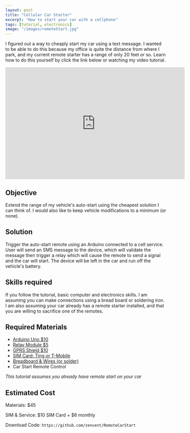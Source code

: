 ```yaml
---
layout: post
title: "Cellular Car Starter"
excerpt: "How to start your car with a cellphone"
tags: [tutorial, electronics]
image: "/images/remoteStart.jpg"
---
```


I figured out a way to cheaply start my car using a text message. I wanted to be able to do this because my office is quite the distance from where I park, and my current remote starter has a range of only 20 feet or so. Learn how to do this yourself by click the link below or watching my video tutorial.

<div class="videoWrapper">
    <iframe width="560" height="349" src="https://www.youtube.com/embed/Fv8nzEdNOZs?rel=0&amp;showinfo=0&autoplay=1&mute=1" frameborder="0" allow="autoplay; encrypted-media" allowfullscreen></iframe>
</div>

## Objective

Extend the range of my vehicle's auto-start using the cheapest solution I can think of. I would also like to keep vehicle modifications to a minimum (or none).

## Solution

Trigger the auto-start remote using an Arduino connected to a cell service. User will send an SMS message to the device, which will validate the message then trigger a relay which will cause the remote to send a signal and the car will start. The device will be left in the car and run off the vehicle's battery.

## Skills required

If you follow the tutorial, basic computer and electronics skills. I am assuming you can make connections using a bread board or soldering iron. I am also assuming your car already has a remote starter installed, and that you are willing to sacrifice one of the remotes.

## Required Materials

* [Arduino Uno $10](https://amzn.to/2Oe1Q1o)
* [Relay Module $5](http://amzn.to/1OL7vVJ)
* [GPRS Shield $10](https://www.ebay.com/sch/i.html?_from=R40&_trksid=m570.l1313&_nkw=Seeed+gprs+Shield+for+Arduino&_sacat=0)
* [SIM Card: Ting or T-Mobile](https://ting.com/rates)
* [Breadboard & Wires (or solder)](http://amzn.to/1Nbx2C4)
* Car Start Remote Control

*This tutorial assumes you already have remote start on your car*

## Estimated Cost

Materials:  $45

SIM & Service:  $10 SIM Card + $6 monthly

Download Code: `https://github.com/zenvent/RemoteCarStart`

